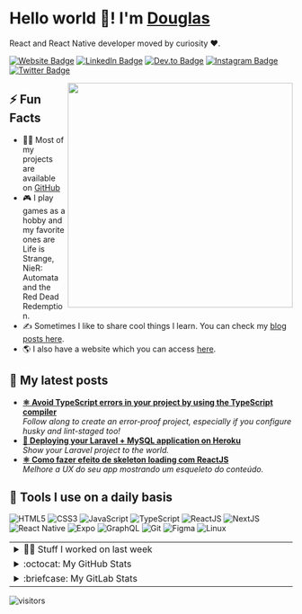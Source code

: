 
<h1>Hello world 👋! I'm <a href="https://douglasgoulart.com">Douglas</a></h1> 
<p>
    React and React Native developer moved by curiosity ❤️.
</p>
<p>
    <a href="https://douglasgoulart.com" target="_blank" rel="noreferrer"><img src="https://img.shields.io/badge/website-000000?style=for-the-badge&logo=About.me&logoColor=white" target="_blank" rel="noreferrer" alt="Website Badge"></a> 
    <a href="https://www.linkedin.com/in/douglaspigoulart/" target="_blank" rel="noreferrer"><img src="https://img.shields.io/badge/LinkedIn-0077B5?style=for-the-badge&logo=linkedin&logoColor=white" alt="LinkedIn Badge"></a> 
    <a href="https://douglasgoulart.com" target="_blank" rel="noreferrer"><img src="https://img.shields.io/badge/-@douglaspigoulart-E5989B?style=for-the-badge&logo=Dev.to&logoColor=white" target="_blank" rel="noreferrer" alt="Dev.to Badge"></a> 
    <a href="https://instagram.com/doug_pg" target="_blank" rel="noreferrer"><img src="https://img.shields.io/badge/Instagram-E4405F?style=for-the-badge&logo=instagram&logoColor=white" alt="Instagram Badge"></a>
    <a href="https://twitter.com/oDougui" target="_blank" rel="noreferrer"><img src="https://img.shields.io/badge/Twitter-1DA1F2?style=for-the-badge&logo=twitter&logoColor=white" target="_blank" rel="noreferrer" alt="Twitter Badge"></a>
</p>

<img align="right" src="https://media.giphy.com/media/btTrrWDAyop8c/giphy.gif" width="400" />

<h2>⚡️ Fun Facts</h2>
<ul>
    <li>👨‍💻 Most of my projects are available on <a href="https://github.com/doougui">GitHub</a></li>
    <li>🎮 I play games as a hobby and my favorite ones are Life is Strange, NieR: Automata and the Red Dead Redemption.</li>
    <li>✍️ Sometimes I like to share cool things I learn. You can check my <a href="https://dev.to/doougui">blog posts here</a>.</li>
    <li>🌎 I also have a website which you can access <a href="https://douglasgoulart.com">here</a>.</li>
</ul>

<h2>📘 My latest posts</h2>
<ul>
  <li><a href="https://dev.to/doougui/avoid-typescript-errors-in-your-project-by-using-the-typescript-compiler-287"><b>⚛️ Avoid TypeScript errors in your project by using the TypeScript compiler</b></a><br/><i>Follow along to create an error-proof project, especially if you configure husky and lint-staged too!</i></li>
  <li><a href="https://dev.to/doougui/deploying-your-laravel-mysql-application-on-heroku-5d92"><b>🚀 Deploying your Laravel + MySQL application on Heroku</b></a><br/><i>Show your Laravel project to the world.</i></li>
  <li><a href="https://dev.to/doougui/como-fazer-efeito-de-skeleton-loading-com-react-hooks-23hp"><b>⚛️ Como fazer efeito de skeleton loading com ReactJS</b></a><br/><i>Melhore a UX do seu app mostrando um esqueleto do conteúdo.</i></li>
</ul>

## 🚀 Tools I use on a daily basis

![HTML5](https://img.shields.io/badge/html5-%23E34F26.svg?style=for-the-badge&logo=html5&logoColor=white)
![CSS3](https://img.shields.io/badge/css3-%231572B6.svg?style=for-the-badge&logo=css3&logoColor=white)
![JavaScript](https://img.shields.io/badge/javascript-000?style=for-the-badge&logo=javascript&logoColor=333333&color=F7E018)
![TypeScript](https://img.shields.io/badge/typescript-6DA55F?style=for-the-badge&logo=typescript&logoColor=white&color=3179C7)
![ReactJS](https://img.shields.io/badge/react-C.svg?style=for-the-badge&logo=react&color=282C34)
![NextJS](https://img.shields.io/badge/next%20js%20-%23000000.svg?&style=for-the-badge&logo=next.js&logoColor=white)
![React Native](https://img.shields.io/badge/react%20native-000?style=for-the-badge&logo=react&logoColor=white&color=61dafb)
![Expo](https://img.shields.io/badge/Expo-000?style=for-the-badge&logo=expo&logoColor=white&color=5c49eb)
![GraphQL](https://img.shields.io/badge/-GraphQL-E10098?style=for-the-badge&logo=graphql)
![Git](https://img.shields.io/badge/git-%23F05033.svg?style=for-the-badge&logo=git&logoColor=white)
![Figma](https://img.shields.io/badge/figma-C.svg?style=for-the-badge&logo=figma&color=fff)
![Linux](https://img.shields.io/badge/linux-C.svg?style=for-the-badge&logo=linux&logoColor=000&color=FF0)

<table>
  <tr>
    <td valign="top" width="50%">
      <details>
        <summary>👨‍💻 Stuff I worked on last week</summary>
        <div align="center">
          <img src="https://github-readme-stats.vercel.app/api/wakatime?username=@Doougui&show_icons=true&title_color=fff&icon_color=79ff97&text_color=9f9f9f&bg_color=151515" alt="Douglas' WakaTime Stats" />
        </div>
      </details>
    </td>
  </tr>
  <tr>
    <td valign="top" width="50%">
      <details>
        <summary>:octocat: My GitHub Stats</summary>
        <a href="https://github.com/anuraghazra/github-readme-stats">
          <img src="https://github-readme-stats.vercel.app/api/?username=doougui&show_icons=true&title_color=fff&icon_color=79ff97&text_color=9f9f9f&bg_color=151515" />
        </a>
      </details>
    </td>
  </tr>
  <tr>
    <td valign="top" width="50%">
      <details>
        <summary>:briefcase: My GitLab Stats</summary>
        <a href="https://gitlab.com/douglaspigoulart">
          <img src="https://combinedcodingstats.azurewebsites.net/gitlab/douglaspigoulart?platform=github&theme=dark&animation=false" />
        </a>
      </details>
    </td>
  </tr>
</table>

<p><img src="https://visitor-badge.glitch.me/badge?page_id=doougui.doougui" alt="visitors"></p>
